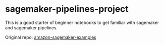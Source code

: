 # sagemaker-pipelines-project

This is a good starter of beginner notebooks to get familiar with sagemaker and sagemaker pipelines.

Original repo: [amazon-sagemaker-examples](https://github.com/aws/amazon-sagemaker-examples)
